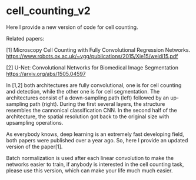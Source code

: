 # cell_counting_v2

Here I provide a new version of code for cell counting.

Related papers:

[1] Microscopy Cell Counting with Fully Convolutional Regression Networks.
https://www.robots.ox.ac.uk/~vgg/publications/2015/Xie15/weidi15.pdf

[2] U-Net: Convolutional Networks for Biomedical Image Segmentation
https://arxiv.org/abs/1505.04597

In [1,2] both architectures are fully convolutional, one is for cell counting and detection, while the other one is for cell segmentation.
The architectures consist of a down-sampling path (left) followed by an up-sampling path (right).
During the first several layers, the structure resembles the cannonical classification CNN.
In the second half of the architecture, the spatial resolution got back to the original size with upsampling operations.

As everybody knows, deep learning is an extremely fast developing field, both papers were published over a year ago.
So, here I provide an updated version of the paper[1].

Batch normalization is used after each linear convolution to make the networks easier to train, 
if anybody is interested in the cell counting task, please use this version, which can make your life much much easier.
